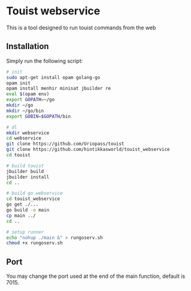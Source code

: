 # Touist webservice

This is a tool designed to run touist commands from the web

## Installation

Simply run the following script:

```bash
# init
sudo apt-get install opam golang-go
opam init
opam install menhir minisat jbuilder re
eval $(opam env)
export GOPATH=~/go 
mkdir ~/go
mkdir ~/go/bin
export GOBIN=$GOPATH/bin

# dl
mkdir webservice
cd webservice
git clone https://github.com/Uriopass/touist
git clone https://github.com/hintikkasworld/touist_webservice
cd touist

# build touist
jbuilder build
jbuilder install
cd ..

# build go webservice
cd touist_webservice
go get ./...
go build -o main
cp main ../
cd ..

# setup runner
echo "nohup ./main &" > rungoserv.sh
chmod +x rungoserv.sh
```

## Port

You may change the port used at the end of the main function, default is 7015.